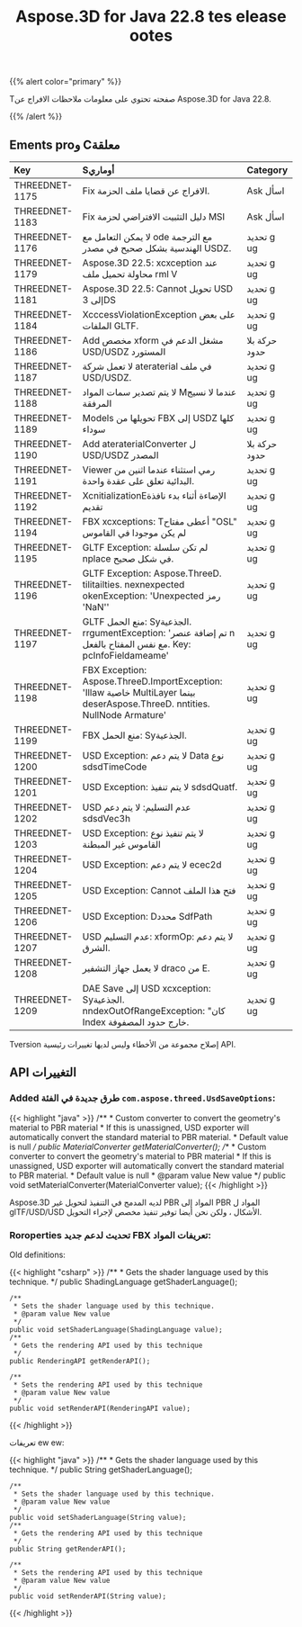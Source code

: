 ﻿---
title: Aspose.3D for Java 22.8 tes elease ootes
type: docs
weight: 5
url: /ar/java/aspose-3d-for-java-22-8-release-notes/
description: Tانه الافراج عن الملاحظات من Aspose.3D for Java 22.8.
---
{{% alert color="primary" %}}

Tصفحته تحتوي على معلومات ملاحظات الافراج عن Aspose.3D for Java 22.8.

{{% /alert %}}
## **Ements proو Cمعلقة**

|**Key**|**Sأوماري**|**Category**|
|:- |:- |:- |
|THREEDNET-1175 |Fix الافراج عن قضايا ملف الحزمة.|Ask اسأل|
|THREEDNET-1183 |Fix دليل التثبيت الافتراضي لحزمة MSI|Ask اسأل|
|THREEDNET-1176 |لا يمكن التعامل مع ode مع الترجمة الهندسية بشكل صحيح في مصدر USDZ.|تحديد g ug|
|THREEDNET-1179 |Aspose.3D 22.5: xcxception عند محاولة تحميل ملف rml V|تحديد g ug|
|THREEDNET-1181 |Aspose.3D 22.5: Cannot تحويل USD إلى 3DS|تحديد g ug|
|THREEDNET-1184 |XcccessViolationException على بعض الملفات GLTF.|تحديد g ug|
|THREEDNET-1186 |Add مخصص xform مشغل الدعم في USD/USDZ المستورد|حركة بلا حدود|
|THREEDNET-1187 |لا تعمل شركة ateraterial في ملف USD/USDZ.|تحديد g ug|
|THREEDNET-1188 |لا يتم تصدير سمات المواد Mعندما لا نسيج المرفقة|تحديد g ug|
|THREEDNET-1189 |Models تحويلها من FBX إلى USDZ كلها سوداء|تحديد g ug|
|THREEDNET-1190 |Add ateraterialConverter ل USD/USDZ المصدر|حركة بلا حدود|
|THREEDNET-1191 |Viewer رمي استثناء عندما اثنين من البدائية تعلق على عقدة واحدة.|تحديد g ug|
|THREEDNET-1192 |XcnitializationEالإضاءة أثناء بدء نافذة تقديم|تحديد g ug|
|THREEDNET-1194 |FBX xcxceptions: Tأعطى مفتاح "OSL" لم يكن موجودا في القاموس|تحديد g ug|
|THREEDNET-1195 |GLTF Exception: لم تكن سلسلة nplace في شكل صحيح.|تحديد g ug|
|THREEDNET-1196 |GLTF Exception: Aspose.ThreeD. tilitailties. nexnexpected okenException: 'Unexpected رمز 'NaN''|تحديد g ug|
|THREEDNET-1197 |GLTF منع الحمل: Syالجذعية. rrgumentException: 'تم إضافة عنصر n مع نفس المفتاح بالفعل. Key: pcInfoFieldameame'|تحديد g ug|
|THREEDNET-1198 |FBX Exception: Aspose.ThreeD.ImportException: 'Illaw خاصية MultiLayer بينما deserAspose.ThreeD. nntities. NullNode Armature'|تحديد g ug|
|THREEDNET-1199 |FBX منع الحمل: Syالجذعية.|تحديد g ug|
|THREEDNET-1200 |USD Exception: لا يتم دعم Data نوع sdsdTimeCode|تحديد g ug|
|THREEDNET-1201 |USD Exception: لا يتم تنفيذ sdsdQuatf.|تحديد g ug|
|THREEDNET-1202 |USD عدم التسليم: لا يتم دعم sdsdVec3h|تحديد g ug|
|THREEDNET-1203 |USD Exception: لا يتم تنفيذ نوع القاموس غير المبطنة|تحديد g ug|
|THREEDNET-1204 |USD Exception: لا يتم دعم ecec2d|تحديد g ug|
|THREEDNET-1205 |USD Exception: Cannot فتح هذا الملف|تحديد g ug|
|THREEDNET-1206 |USD Exception: Dمحدد SdfPath|تحديد g ug|
|THREEDNET-1207 |USD عدم التسليم: xformOp: لا يتم دعم الشرق.|تحديد g ug|
|THREEDNET-1208 |لا يعمل جهاز التشفير draco من E.|تحديد g ug|
|THREEDNET-1209 |DAE Save إلى USD xcxception: Syالجذعية. nndexOutOfRangeException: "كان Index خارج حدود المصفوفة.|تحديد g ug|


Tversion إصلاح مجموعة من الأخطاء وليس لديها تغييرات رئيسية API.

## API التغييرات ##


### Added طرق جديدة في الفئة `com.aspose.threed.UsdSaveOptions`:

{{< highlight "java" >}}
    /**
     * Custom converter to convert the geometry's material to PBR material
     * If this is unassigned, USD exporter will automatically convert the standard material to PBR material.
     * Default value is null
     */
    public MaterialConverter getMaterialConverter();
    /**
     * Custom converter to convert the geometry's material to PBR material
     * If this is unassigned, USD exporter will automatically convert the standard material to PBR material.
     * Default value is null
     * @param value New value
     */
    public void setMaterialConverter(MaterialConverter value);
{{< /highlight >}}



Aspose.3D لديه المدمج في التنفيذ لتحويل غير PBR المواد إلى PBR المواد ل glTF/USD/USD الأشكال ، ولكن نحن أيضا توفير تنفيذ مخصص لإجراء التحويل.



### Roroperties تحديث لدعم جديد FBX تعريفات المواد:

Old definitions:

{{< highlight "csharp" >}}
    /**
     * Gets the shader language used by this technique.
     */
    public ShadingLanguage getShaderLanguage();
    
    /**
     * Sets the shader language used by this technique.
     * @param value New value
     */
    public void setShaderLanguage(ShadingLanguage value);
    /**
     * Gets the rendering API used by this technique
     */
    public RenderingAPI getRenderAPI();
    
    /**
     * Sets the rendering API used by this technique
     * @param value New value
     */
    public void setRenderAPI(RenderingAPI value);
{{< /highlight >}}

تعريفات ew ew:

{{< highlight "java" >}}
    /**
     * Gets the shader language used by this technique.
     */
    public String getShaderLanguage();
    
    /**
     * Sets the shader language used by this technique.
     * @param value New value
     */
    public void setShaderLanguage(String value);
    /**
     * Gets the rendering API used by this technique
     */
    public String getRenderAPI();
    
    /**
     * Sets the rendering API used by this technique
     * @param value New value
     */
    public void setRenderAPI(String value);
{{< /highlight >}}
		
		




